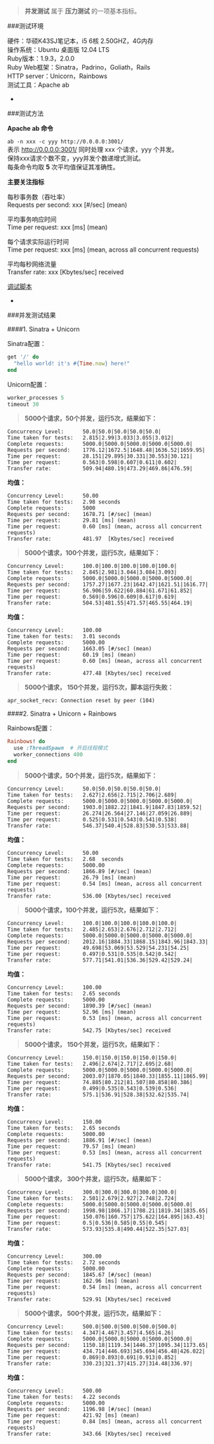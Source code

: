 > **并发测试** 属于 **压力测试** 的一项基本指标。  

###测试环境  

硬件：华硕K43SJ笔记本，i5 6核 2.50GHZ，4G内存  
操作系统：Ubuntu 桌面版 12.04 LTS  
Ruby版本：1.9.3，2.0.0  
Ruby Web框架：Sinatra，Padrino，Goliath，Rails   
HTTP server：Unicorn，Rainbows    
测试工具：Apache ab  

-

###测试方法   

**Apache ab 命令**  

`ab -n xxx -c yyy http://0.0.0.0:3001/`  
表示 http://0.0.0.0:3001/ 同时处理 xxx 个请求，yyy 个并发。  
保持xxx请求个数不变，yyy并发个数递增式测试。  
每条命令均取 **5** 次平均值保证其准确性。

**主要关注指标**  

每秒事务数（吞吐率）   
Requests per second: xxx \[#/sec] (mean)   

平均事务响应时间  
Time per request: xxx \[ms] (mean)    

每个请求实际运行时间    
Time per request: xxx \[ms] (mean, across all concurrent requests) 

平均每秒网络流量    
Transfer rate: xxx \[Kbytes/sec] received  

[调试脚本]() 

-

###并发测试结果  

####1. Sinatra + Unicorn

Sinatra配置：
```ruby
get '/' do
  "hello world! it's #{Time.now} here!"
end
```
Unicorn配置：
```ruby
worker_processes 5
timeout 30
```

> **5000个请求，50个并发，运行5次，结果如下：**
```
Concurrency Level:      50.0|50.0|50.0|50.0|50.0|
Time taken for tests:   2.815|2.99|3.033|3.055|3.012|
Complete requests:      5000.0|5000.0|5000.0|5000.0|5000.0|
Requests per second:    1776.12|1672.5|1648.48|1636.52|1659.95|
Time per request:       28.151|29.895|30.331|30.553|30.121|
Time per request:       0.563|0.598|0.607|0.611|0.602|
Transfer rate:          509.94|480.19|473.29|469.86|476.59|
```
**均值：**
```
Concurrency Level:      50.00
Time taken for tests:   2.98 seconds  
Complete requests:      5000
Requests per second:    1678.71 [#/sec] (mean)
Time per request:       29.81 [ms] (mean)
Time per request:       0.60 [ms] (mean, across all concurrent requests)
Transfer rate:          481.97  [Kbytes/sec] received
```


> **5000个请求，100个并发，运行5次，结果如下：**
```
Concurrency Level:      100.0|100.0|100.0|100.0|100.0|
Time taken for tests:   2.845|2.981|3.044|3.084|3.093|
Complete requests:      5000.0|5000.0|5000.0|5000.0|5000.0|
Requests per second:    1757.27|1677.23|1642.47|1621.51|1616.77|
Time per request:       56.906|59.622|60.884|61.671|61.852|
Time per request:       0.569|0.596|0.609|0.617|0.619|
Transfer rate:          504.53|481.55|471.57|465.55|464.19|
```
**均值：**
```
Concurrency Level:      100.00
Time taken for tests:   3.01 seconds
Complete requests:      5000.00
Requests per second:    1663.05 [#/sec] (mean)
Time per request:       60.19 [ms] (mean)
Time per request:       0.60 [ms] (mean, across all concurrent requests)
Transfer rate:          477.48 [Kbytes/sec] received
```

> **5000个请求， 150个并发，运行5次，脚本运行失败：**
```
apr_socket_recv: Connection reset by peer (104)
```

####2. Sinatra + Unicorn + Rainbows

Rainbows配置：
```ruby
Rainbows! do
  use :ThreadSpawn  # 开启线程模式
  worker_connections 400
end
```
> **5000个请求，50个并发，运行5次，结果如下：**
```
Concurrency Level:      50.0|50.0|50.0|50.0|50.0|
Time taken for tests:   2.627|2.656|2.715|2.706|2.689|
Complete requests:      5000.0|5000.0|5000.0|5000.0|5000.0|
Requests per second:    1903.0|1882.22|1841.9|1847.83|1859.52|
Time per request:       26.274|26.564|27.146|27.059|26.889|
Time per request:       0.525|0.531|0.543|0.541|0.538|
Transfer rate:          546.37|540.4|528.83|530.53|533.88|
```
**均值：**
```
Concurrency Level:      50.00
Time taken for tests:   2.68  seconds
Complete requests:      5000.00
Requests per second:    1866.89 [#/sec] (mean)
Time per request:       26.79 [ms] (mean)
Time per request:       0.54 [ms] (mean, across all concurrent requests)
Transfer rate:          536.00 [Kbytes/sec] received
```


> **5000个请求，100个并发，运行5次，结果如下：**
```
Concurrency Level:      100.0|100.0|100.0|100.0|100.0|
Time taken for tests:   2.485|2.653|2.676|2.712|2.712|
Complete requests:      5000.0|5000.0|5000.0|5000.0|5000.0|
Requests per second:    2012.16|1884.33|1868.15|1843.96|1843.33|
Time per request:       49.698|53.069|53.529|54.231|54.25|
Time per request:       0.497|0.531|0.535|0.542|0.542|
Transfer rate:          577.71|541.01|536.36|529.42|529.24|
```
**均值：**
```
Concurrency Level:      100.00
Time taken for tests:   2.65 seconds
Complete requests:      5000.00
Requests per second:    1890.39 [#/sec] (mean)
Time per request:       52.96 [ms] (mean)
Time per request:       0.53 [ms] (mean, across all concurrent requests)
Transfer rate:          542.75 [Kbytes/sec] received
```


> **5000个请求， 150个并发，运行5次，结果如下：**
```
Concurrency Level:      150.0|150.0|150.0|150.0|150.0|
Time taken for tests:   2.496|2.674|2.717|2.695|2.68|
Complete requests:      5000.0|5000.0|5000.0|5000.0|5000.0|
Requests per second:    2003.07|1870.05|1840.33|1855.11|1865.99|
Time per request:       74.885|80.212|81.507|80.858|80.386|
Time per request:       0.499|0.535|0.543|0.539|0.536|
Transfer rate:          575.1|536.91|528.38|532.62|535.74|
```
**均值：**
```
Concurrency Level:      150.00
Time taken for tests:   2.65 seconds
Complete requests:      5000.00
Requests per second:    1886.91 [#/sec] (mean)
Time per request:       79.57 [ms] (mean)
Time per request:       0.53 [ms] (mean, across all concurrent requests)
Transfer rate:          541.75 [Kbytes/sec] received
```


> **5000个请求， 300个并发，运行5次，结果如下：**
```
Concurrency Level:      300.0|300.0|300.0|300.0|300.0|
Time taken for tests:   2.501|2.679|2.927|2.748|2.724|
Complete requests:      5000.0|5000.0|5000.0|5000.0|5000.0|
Requests per second:    1998.98|1866.17|1708.21|1819.34|1835.65|
Time per request:       150.076|160.757|175.622|164.895|163.43|
Time per request:       0.5|0.536|0.585|0.55|0.545|
Transfer rate:          573.93|535.8|490.44|522.35|527.03|
```
**均值：**
```
Concurrency Level:      300.00
Time taken for tests:   2.72 seconds
Complete requests:      5000.00
Requests per second:    1845.67 [#/sec] (mean)
Time per request:       162.96 [ms] (mean)
Time per request:       0.54 [ms] (mean, across all concurrent requests)
Transfer rate:          529.91 [Kbytes/sec] received
```


> **5000个请求， 500个并发，运行5次，结果如下：**
```
Concurrency Level:      500.0|500.0|500.0|500.0|500.0|
Time taken for tests:   4.347|4.467|3.457|4.565|4.26|
Complete requests:      5000.0|5000.0|5000.0|5000.0|5000.0|
Requests per second:    1150.18|1119.34|1446.37|1095.34|1173.65|
Time per request:       434.714|446.693|345.694|456.48|426.022|
Time per request:       0.869|0.893|0.691|0.913|0.852|
Transfer rate:          330.23|321.37|415.27|314.48|336.97|
```
**均值：**
```
Concurrency Level:      500.00
Time taken for tests:   4.22 seconds
Complete requests:      5000.00
Requests per second:    1196.98 [#/sec] (mean)
Time per request:       421.92 [ms] (mean)
Time per request:       0.84 [ms] (mean, across all concurrent requests)
Transfer rate:          343.66 [Kbytes/sec] received
```

